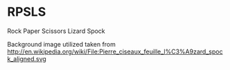 RPSLS
=====

Rock Paper Scissors Lizard Spock


Background image utilized taken from http://en.wikipedia.org/wiki/File:Pierre_ciseaux_feuille_l%C3%A9zard_spock_aligned.svg